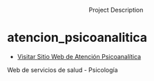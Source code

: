 <p align="center">Project Description</p>

# atencion_psicoanalitica

- [Visitar Sitio Web de Atención Psicoanalítica](https://joelrivadev.github.io/atencion_psicoanalitica/)


Web de servicios de salud - Psicología

